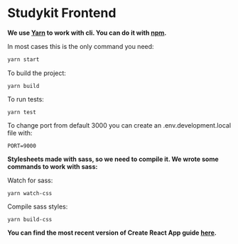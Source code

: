 # Studykit Frontend

**We use [Yarn](https://yarnpkg.com/en/) to work with cli. You can do it with [npm](https://www.npmjs.com/).**

In most cases this is the only command you need:

```sh
yarn start
```

To build the project:

```shell
yarn build
```

To run tests:

```shell
yarn test
```

To change port from default 3000 you can create an .env.development.local file with:

```shell
PORT=9000
```

**Stylesheets made with sass, so we need to compile it. We wrote some commands to work with sass:**

Watch for sass:

```shell
yarn watch-css
```

Compile sass styles:

```shell
yarn build-css
```

**You can find the most recent version of Create React App guide [here](https://github.com/facebookincubator/create-react-app/blob/master/packages/react-scripts/template/README.md).**
